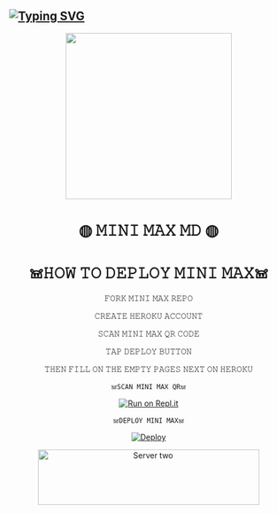 ## [![Typing SVG](https://readme-typing-svg.herokuapp.com?font=Rockstar-ExtraBold&color=FF00FF&lines=𝚆𝙴𝙻𝙲𝙾𝙼𝙴+𝚃𝙾+𝙼𝙸𝙽𝙸+𝙼𝙰𝚇+𝚆𝙰+𝙱𝙾𝚃+𝚁𝙴𝙿𝙾.;𝙲𝚁𝙴𝙰𝚃𝙴𝙳+𝙱𝚈+𝙲𝚈𝙱𝙴𝚁𝚇𝙺𝙸𝙳+𝙾𝙵𝙲;𝚃𝙷𝙸𝚂+𝙸𝚂+𝙰+𝚂𝙸𝙼𝙿𝙻𝙴+𝙱𝙾𝚃;𝙰𝙽𝙳+𝙸𝙽𝙲𝙻𝚄𝙳𝙴+𝙼𝙾𝚁𝙴+𝙵𝙴𝙰𝚃𝚄𝚁𝙴𝚂;𝘛𝘏𝘈𝘕𝘒𝘚+𝘍𝘙𝘖+𝘝𝘐𝘚𝘐𝘛𝘐𝘕𝘎+𝘔𝘠+𝘎𝘐𝘛)](https://git.io/typing-svg)

<div align="center">
  <img src="https://te.legra.ph/file/a836b5cd5c2c75d194a3d.jpg" width="300" height="300">
  
#  ◍ 𝙼𝙸𝙽𝙸 𝙼𝙰𝚇 𝙼𝙳  ◍ 


# 𖠌𝙷𝙾𝚆 𝚃𝙾 𝙳𝙴𝙿𝙻𝙾𝚈 𝙼𝙸𝙽𝙸 𝙼𝙰𝚇𖠌

  𝙵𝙾𝚁𝙺 𝙼𝙸𝙽𝙸 𝙼𝙰𝚇 𝚁𝙴𝙿𝙾

  𝙲𝚁𝙴𝙰𝚃𝙴 𝙷𝙴𝚁𝙾𝙺𝚄 𝙰𝙲𝙲𝙾𝚄𝙽𝚃

  𝚂𝙲𝙰𝙽 𝙼𝙸𝙽𝙸 𝙼𝙰𝚇 𝚀𝚁 𝙲𝙾𝙳𝙴

  𝚃𝙰𝙿 𝙳𝙴𝙿𝙻𝙾𝚈 𝙱𝚄𝚃𝚃𝙾𝙽

  𝚃𝙷𝙴𝙽 𝙵𝙸𝙻𝙻 𝙾𝙽 𝚃𝙷𝙴 𝙴𝙼𝙿𝚃𝚈 𝙿𝙰𝙶𝙴𝚂 𝙽𝙴𝚇𝚃 𝙾𝙽 𝙷𝙴𝚁𝙾𝙺𝚄

    𖠌𝚂𝙲𝙰𝙽 𝙼𝙸𝙽𝙸 𝙼𝙰𝚇 𝚀𝚁𖠌

[![Run on Repl.it](https://repl.it/badge/github/quiec/whatsAlfa)](https://replit.com/@Cyberm/MINI-MAX-V2-QR-CODE?v=1?outputonly=1&lite=1#index.js)
  

    𖠌𝙳𝙴𝙿𝙻𝙾𝚈 𝙼𝙸𝙽𝙸 𝙼𝙰𝚇𖠌

[![Deploy](https://www.herokucdn.com/deploy/button.svg)](https://heroku.com/deploy?template=https://github.com/CYBERXKID/MINI-MAX-V2)

<a href="https://CYBERXKID.github.io/MINI-MAX-V2-Web/Deployon.html"><img align="center" src="https://te.legra.ph/file/c1a9c4eecd66a0ce8e9b8.jpg" alt="Server two" height="100" width="400" /></a>
<br>
